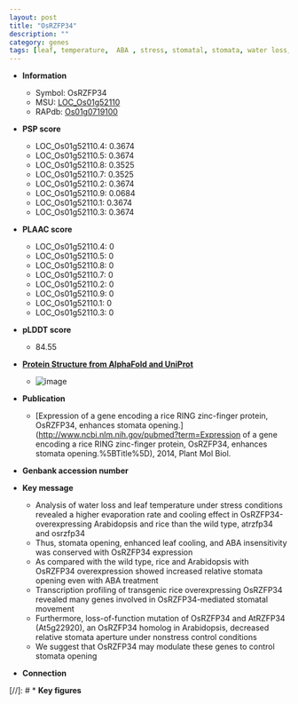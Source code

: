 ```yaml
---
layout: post
title: "OsRZFP34"
description: ""
category: genes
tags: [leaf, temperature,  ABA , stress, stomatal, stomata, water loss, ABA]
---
```


* **Information**  
    + Symbol: OsRZFP34  
    + MSU: [LOC_Os01g52110](http://rice.plantbiology.msu.edu/cgi-bin/ORF_infopage.cgi?orf=LOC_Os01g52110)  
    + RAPdb: [Os01g0719100](http://rapdb.dna.affrc.go.jp/viewer/gbrowse_details/irgsp1?name=Os01g0719100)  

* **PSP score**  
    + LOC_Os01g52110.4: 0.3674 
    + LOC_Os01g52110.5: 0.3674 
    + LOC_Os01g52110.8: 0.3525 
    + LOC_Os01g52110.7: 0.3525 
    + LOC_Os01g52110.2: 0.3674 
    + LOC_Os01g52110.9: 0.0684 
    + LOC_Os01g52110.1: 0.3674 
    + LOC_Os01g52110.3: 0.3674 

* **PLAAC score**  
    + LOC_Os01g52110.4: 0 
    + LOC_Os01g52110.5: 0 
    + LOC_Os01g52110.8: 0 
    + LOC_Os01g52110.7: 0 
    + LOC_Os01g52110.2: 0 
    + LOC_Os01g52110.9: 0 
    + LOC_Os01g52110.1: 0 
    + LOC_Os01g52110.3: 0 

* **pLDDT score**
    + 84.55

* **[Protein Structure from AlphaFold and UniProt](https://www.uniprot.org/uniprotkb/Q5JL96/entry#structure)**
    + ![image](https://ricepsp.github.io/images/Q5/AF-Q5JL96-F1.png)

* **Publication**  
    + [Expression of a gene encoding a rice RING zinc-finger protein, OsRZFP34, enhances stomata opening.](http://www.ncbi.nlm.nih.gov/pubmed?term=Expression of a gene encoding a rice RING zinc-finger protein, OsRZFP34, enhances stomata opening.%5BTitle%5D), 2014, Plant Mol Biol.

* **Genbank accession number**  

* **Key message**  
    + Analysis of water loss and leaf temperature under stress conditions revealed a higher evaporation rate and cooling effect in OsRZFP34-overexpressing Arabidopsis and rice than the wild type, atrzfp34 and osrzfp34
    + Thus, stomata opening, enhanced leaf cooling, and ABA insensitivity was conserved with OsRZFP34 expression
    + As compared with the wild type, rice and Arabidopsis with OsRZFP34 overexpression showed increased relative stomata opening even with ABA treatment
    + Transcription profiling of transgenic rice overexpressing OsRZFP34 revealed many genes involved in OsRZFP34-mediated stomatal movement
    + Furthermore, loss-of-function mutation of OsRZFP34 and AtRZFP34 (At5g22920), an OsRZFP34 homolog in Arabidopsis, decreased relative stomata aperture under nonstress control conditions
    + We suggest that OsRZFP34 may modulate these genes to control stomata opening

* **Connection**  

[//]: # * **Key figures**  


